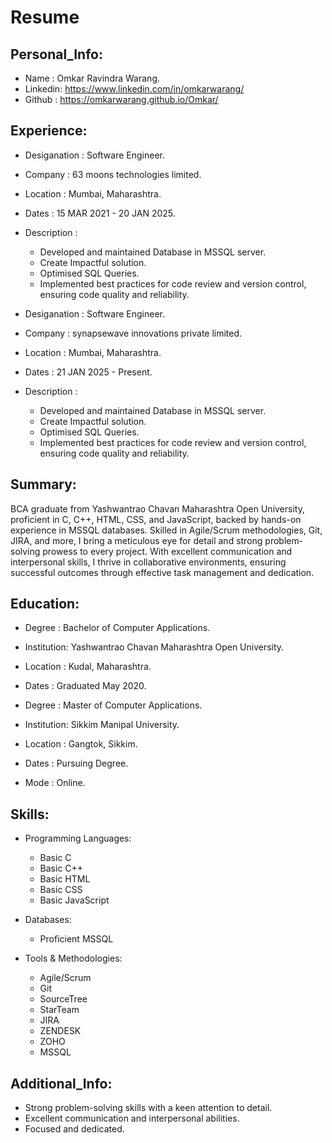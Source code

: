 # Resume
## Personal_Info:
  - Name    : Omkar Ravindra Warang.
  - Linkedin: https://www.linkedin.com/in/omkarwarang/
  - Github  : https://omkarwarang.github.io/Omkar/

## Experience:
  - Desiganation : Software Engineer.
  - Company      : 63 moons technologies limited.
  - Location     : Mumbai, Maharashtra.
  - Dates        : 15 MAR 2021 - 20 JAN 2025.
  - Description  :
      - Developed and maintained Database in MSSQL server.
      - Create Impactful solution.
      - Optimised SQL Queries.
      - Implemented best practices for code review and version control, ensuring code quality and reliability.

  - Desiganation : Software Engineer.
  - Company      : synapsewave innovations private limited.
  - Location     : Mumbai, Maharashtra.
  - Dates        : 21 JAN 2025 - Present.
  - Description  :
      - Developed and maintained Database in MSSQL server.
      - Create Impactful solution.
      - Optimised SQL Queries.
      - Implemented best practices for code review and version control, ensuring code quality and reliability.

## Summary:
BCA graduate from Yashwantrao Chavan Maharashtra Open University, proficient in C, C++, HTML, CSS, and JavaScript, backed by hands-on experience in MSSQL databases. Skilled in Agile/Scrum methodologies, Git, JIRA, and more, I bring a meticulous eye for detail and strong problem-solving prowess to every project. With excellent communication and interpersonal skills, I thrive in collaborative environments, ensuring successful outcomes through effective task management and dedication.

## Education:
  - Degree     : Bachelor of Computer Applications.
  - Institution: Yashwantrao Chavan Maharashtra Open University.
  - Location   : Kudal, Maharashtra.
  - Dates      : Graduated May 2020.

  - Degree     : Master of Computer Applications.
  - Institution: Sikkim Manipal University.
  - Location   : Gangtok, Sikkim.
  - Dates      : Pursuing Degree.
  - Mode       : Online.

## Skills:
  - Programming Languages:
      - Basic C
      - Basic C++
      - Basic HTML
      - Basic CSS
      - Basic JavaScript

  - Databases:
      - Proficient MSSQL
              
  - Tools & Methodologies:
      - Agile/Scrum
      - Git
      - SourceTree
      - StarTeam
      - JIRA
      - ZENDESK
      - ZOHO
      - MSSQL

## Additional_Info:
  - Strong problem-solving skills with a keen attention to detail.
  - Excellent communication and interpersonal abilities.
  - Focused and dedicated.

